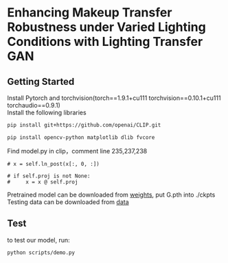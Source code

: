 # Enhancing Makeup Transfer Robustness under Varied Lighting Conditions with Lighting Transfer GAN
## Getting Started
Install Pytorch and torchvision(torch==1.9.1+cu111 torchvision==0.10.1+cu111 torchaudio==0.9.1)  
Install the following libraries  
```bash  
pip install git+https://github.com/openai/CLIP.git
```
```  
pip install opencv-python matplotlib dlib fvcore
```    
Find model.py in clip，comment line 235,237,238  
```
# x = self.ln_post(x[:, 0, :])  

# if self.proj is not None:  
#     x = x @ self.proj
```
Pretrained model can be downloaded from [weights](https://pan.baidu.com/s/1K6CCFJapkdvAYAeISlvAvw?pwd=j0ka ), put G.pth into ./ckpts  
Testing data can be downloaded from [data](https://pan.baidu.com/s/1Ahokgl8AF_-ZGQMqi1CwRQ?pwd=a260)
## Test  
to test our model, run:  
```
python scripts/demo.py
```  
